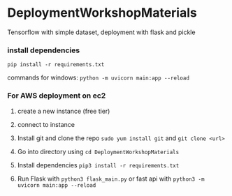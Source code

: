 # DeploymentWorkshopMaterials
Tensorflow with simple dataset, deployment with flask and pickle 

### install dependencies
`pip install -r requirements.txt`

commands for windows:
`python -m uvicorn main:app --reload`


### For AWS deployment on ec2
1. create a new instance (free tier)
2. connect to instance

3. Install git and clone the repo `sudo yum install git` and `git clone <url>`
4. Go into directory using `cd DeploymentWorkshopMaterials`
4. Install dependencies `pip3 install -r requirements.txt`
5. Run Flask with `python3 flask_main.py` or fast api with `python3 -m uvicorn main:app --reload`